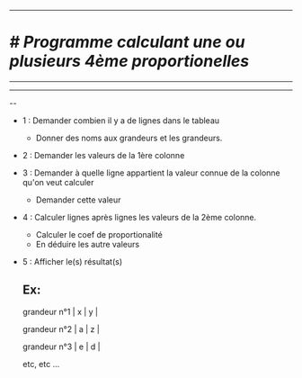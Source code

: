 ______________________
# ___________________________________________________________________# ________________________________________Programme calculant une ou plusieurs 4ème proportionelles___________________________________________________________________________________________________________
_________________________
----
--

- 1 : Demander combien il y a de lignes dans le tableau
    - Donner des noms aux grandeurs et les grandeurs.
- 2 : Demander les valeurs de la 1ère colonne
- 3 : Demander à quelle ligne appartient la valeur connue de la colonne qu'on veut calculer
    - Demander cette valeur
- 4 : Calculer lignes après lignes les valeurs de la 2ème colonne.
    - Calculer le coef de proportionalité
    - En déduire les autre valeurs
- 5 : Afficher le(s) résultat(s)
    
    Ex:
    -

    grandeur n°1 | x | y |

    grandeur n°2 | a | z |

    grandeur n°3 | e | d |

    etc, etc ...